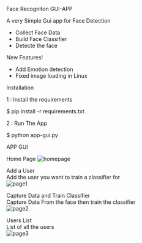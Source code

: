 Face Recogniton GUI-APP


A very Simple Gui app for Face Detection 

  - Collect Face Data
  - Build Face Classifier 
  - Detecte the face

New Features!

  - Add Emotion detection
  - Fixed image loading in Linux 
  
  
Installation

1 : Install the requirements 

$ pip install -r  requirements.txt


2 : Run The App 

$ python app-gui.py


 APP GUI

 Home Page
![homepage](https://i.ibb.co/c62qvR2/home-page.png)

 Add a User <br>
Add the user you want to train a classifier for <br>
![page1](https://i.ibb.co/t8gdq6s/adduser.png)<br>


 Capture Data and Train Classifier<br>
Capture Data From the face then train the classifier<br>
![page2](https://i.ibb.co/D8JgYhN/capandtraindata.png)<br>

 Users List<br>
List of all the users<br>
![page3](https://i.ibb.co/1KwfVVV/dropdown.png)<br>



<br><br>


